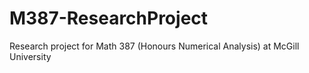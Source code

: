 # M387-ResearchProject

Research project for Math 387 (Honours Numerical Analysis) at McGill University
